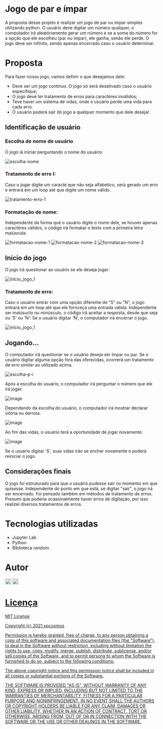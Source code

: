 # Jogo de par e ímpar

A proposta desse projeto é realizar um jogo de par ou ímpar simples utilizando python. O usuário deve digitar um número qualquer, o computador irá aleatóriamente gerar um número e se a soma do número for a opção que ele escolheu (par ou ímpar), ele ganha, senão ele perde.
O jogo deve ser infinito, sendo apenas encerrado caso o usuário determinar.

# Proposta

Para fazer nosso jogo, vamos definir o que desejamos dele:

* Deve ser um jogo continuo. O jogo só será desativado caso o usuário especifique;
* O jogo deve ter tratamento de erros para caractéres inválidos;
* Teve haver um sistema de vidas, onde o usuário perde uma vida para cada erro.
* O usuário poderá sair do jogo a qualquer momento que dele desejar.

## Identificação de usuário

### Escolha de nome de usuário

O jogo iá iniciar perguntando o nome do usuário:

![escolha-nome](https://github.com/xpcosmos/jogo-impar-ou-par/blob/main/assets/escolha-nome.png)

### Tratamento de erro I: 

Caso o jogar digite um caracté que não seja alfabetico, será gerado um erro e entrará em um loop até que digite um nome válido.

![tratamento-erro-1](https://github.com/xpcosmos/jogo-impar-ou-par/blob/main/assets/tratamento-erro-1.png)

### Formatação de nome:

Independente da forma que o usuário digite o nome dele, se houver apenas caractéres válidos, o código irá formatar o texto com a primeira letra maiúscula:

![formatacao-nome-1](https://github.com/xpcosmos/jogo-impar-ou-par/blob/main/assets/formatacao-nome-1.png) ![formatacao-nome-2](https://github.com/xpcosmos/jogo-impar-ou-par/blob/main/assets/formatacao-nome-2.png) ![formatacao-nome-3](https://github.com/xpcosmos/jogo-impar-ou-par/blob/main/assets/formatacao-nome-3.png)

## Início do jogo

O jogo irá questionar ao usuário se ele deseja jogar:

![inicio_jogo_1](https://github.com/xpcosmos/simulador-de-dados/blob/main/assets/inicio_jogo_1.png)

### Tratamento de erro:

Caso o usuário entrar com uma opção diferente de "S" ou "N", o jogo entrará em um loop até que ele fornceça uma entrada válida:
Independente ser maiúsuclo ou minúsculo, o código irá aceitar a resposta, desde que seja ou 'S' ou 'N':
Se o usuário digitar 'N', o computador irá encerrar o jogo.

![inicio_jogo_1](https://github.com/xpcosmos/jogo-impar-ou-par/blob/main/assets/inicio-jogo-1.png)

## Jogando...

O computador irá questionar se o usuário deseja ser ímpar ou par. 
Se o usuário digitar alguma opção fora das oferecidas, ocorrerá um tratamento de erro similar ao utilizado acima.

![escolha-p-i](https://github.com/xpcosmos/jogo-impar-ou-par/blob/main/assets/escolha-p-i.png)

Após a escolha do usuário, o computador irá perguntar o número que ele irá jogar:

![image](https://user-images.githubusercontent.com/85235525/139922071-5a8e45a0-c229-42ec-85f7-03b295079e11.png)

Dependendo da escolha do usuário, o computador irá mostrar declarar vitória ou derrota.

![image](https://user-images.githubusercontent.com/85235525/139922472-0459fca4-8bf6-4985-a01a-1b0f9dd43f6d.png)

Ao fim das vidas, o usuário terá a oportunidade de jogar novamente:

![image](https://user-images.githubusercontent.com/85235525/139922713-e259df4a-a325-446a-a491-0d6e0436df31.png)

Se o usuário digitar 'S', suas vidas irão se encher novamente e poderá reiniciar o jogo.

## Considerações finais

O jogo foi estruturado para que o usuário pudesse sair no momento em que quisesse. Independente do ponto em que está, se digitar "sair", o jogo irá ser encerrado.
Foi pensado também em métodos de tratamento de erros. Presumi que poderia ocasionalmente haver erros de digitação, por isso realizei diversos tratamentos de erros.

# Tecnologias utilizadas

* Jupyter Lab
* Python
* Biblioteca _random_.

# Autor

<a href="//https://www.linkedin.com/in/mikeias-o-5a4b2a184/"><img src="https://github.com/xpcosmos/simulador-de-dados/blob/main/assets/linkedin.png" alt="linkedin" width="20"></a> <a href="mailto:mikeias.d.s.o@gmail.com"><img src="https://github.com/xpcosmos/simulador-de-dados/blob/main/assets/gmail.png" alt="gmail" width="20">

# Licença
  
MIT License

Copyright (c) 2021 xpcosmos

Permission is hereby granted, free of charge, to any person obtaining a copy
of this software and associated documentation files (the "Software"), to deal
in the Software without restriction, including without limitation the rights
to use, copy, modify, merge, publish, distribute, sublicense, and/or sell
copies of the Software, and to permit persons to whom the Software is
furnished to do so, subject to the following conditions:

The above copyright notice and this permission notice shall be included in all
copies or substantial portions of the Software.

THE SOFTWARE IS PROVIDED "AS IS", WITHOUT WARRANTY OF ANY KIND, EXPRESS OR
IMPLIED, INCLUDING BUT NOT LIMITED TO THE WARRANTIES OF MERCHANTABILITY,
FITNESS FOR A PARTICULAR PURPOSE AND NONINFRINGEMENT. IN NO EVENT SHALL THE
AUTHORS OR COPYRIGHT HOLDERS BE LIABLE FOR ANY CLAIM, DAMAGES OR OTHER
LIABILITY, WHETHER IN AN ACTION OF CONTRACT, TORT OR OTHERWISE, ARISING FROM,
OUT OF OR IN CONNECTION WITH THE SOFTWARE OR THE USE OR OTHER DEALINGS IN THE
SOFTWARE.
